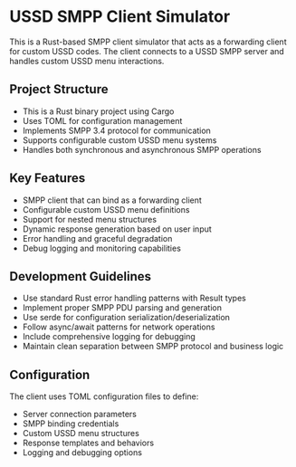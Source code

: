 <!-- Use this file to provide workspace-specific custom instructions to Copilot. For more details, visit https://code.visualstudio.com/docs/copilot/copilot-customization#_use-a-githubcopilotinstructionsmd-file -->

# USSD SMPP Client Simulator

This is a Rust-based SMPP client simulator that acts as a forwarding client for custom USSD codes. The client connects to a USSD SMPP server and handles custom USSD menu interactions.

## Project Structure

- This is a Rust binary project using Cargo
- Uses TOML for configuration management
- Implements SMPP 3.4 protocol for communication
- Supports configurable custom USSD menu systems
- Handles both synchronous and asynchronous SMPP operations

## Key Features

- SMPP client that can bind as a forwarding client
- Configurable custom USSD menu definitions
- Support for nested menu structures
- Dynamic response generation based on user input
- Error handling and graceful degradation
- Debug logging and monitoring capabilities

## Development Guidelines

- Use standard Rust error handling patterns with Result types
- Implement proper SMPP PDU parsing and generation
- Use serde for configuration serialization/deserialization
- Follow async/await patterns for network operations
- Include comprehensive logging for debugging
- Maintain clean separation between SMPP protocol and business logic

## Configuration

The client uses TOML configuration files to define:
- Server connection parameters
- SMPP binding credentials
- Custom USSD menu structures
- Response templates and behaviors
- Logging and debugging options
